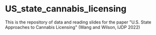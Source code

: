 # US_state_cannabis_licensing
This is the repository of data and reading slides for the paper "U.S. State Approaches to Cannabis Licensing" (Wang and Wilson, IJDP 2022)
